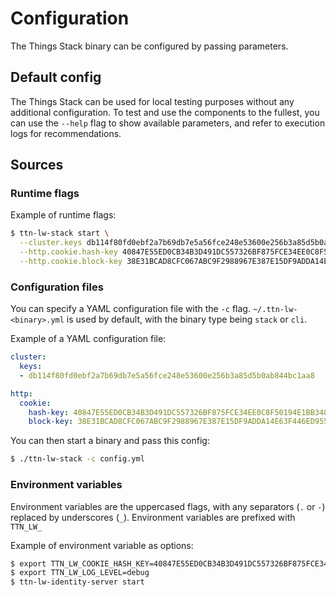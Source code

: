 # Configuration

The Things Stack binary can be configured by passing parameters.

## Default config

The Things Stack can be used for local testing purposes without any additional configuration. To test and use the components to the fullest, you can use the `--help` flag to show available parameters, and refer to execution logs for recommendations.

## Sources

### Runtime flags

Example of runtime flags:

```bash
$ ttn-lw-stack start \
  --cluster.keys db114f80fd0ebf2a7b69db7e5a56fce248e53600e256b3a85d5b0ab844bc1aa8 \
  --http.cookie.hash-key 40847E55ED0CB34B3D491DC557326BF875FCE34EE0C8F50194E1BB3488055FA96D5CC4F3CF6C30C5F4922D8CEB4F72A1FE61317E1A7BC88619617AD6CEA983B3 \
  --http.cookie.block-key 38E31BCAD8CFC067ABC9F2988967E387E15DF9ADDA14E63F446ED955EEEA4637
```

### Configuration files

You can specify a YAML configuration file with the `-c` flag. `~/.ttn-lw-<binary>.yml` is used by default, with the binary type being `stack` or `cli`.

Example of a YAML configuration file:

```yaml
cluster:
  keys:
  - db114f80fd0ebf2a7b69db7e5a56fce248e53600e256b3a85d5b0ab844bc1aa8

http:
  cookie:
    hash-key: 40847E55ED0CB34B3D491DC557326BF875FCE34EE0C8F50194E1BB3488055FA96D5CC4F3CF6C30C5F4922D8CEB4F72A1FE61317E1A7BC88619617AD6CEA983B3
    block-key: 38E31BCAD8CFC067ABC9F2988967E387E15DF9ADDA14E63F446ED955EEEA4637
```

You can then start a binary and pass this config:

```bash
$ ./ttn-lw-stack -c config.yml
```

### Environment variables

Environment variables are the uppercased flags, with any separators (`.` or `-`) replaced by underscores (`_`). Environment variables are prefixed with `TTN_LW_`

Example of environment variable as options:

```bash
$ export TTN_LW_COOKIE_HASH_KEY=40847E55ED0CB34B3D491DC557326BF875FCE34EE0C8F50194E1BB3488055FA96D5CC4F3CF6C30C5F4922D8CEB4F72A1FE61317E1A7BC88619617AD6CEA983B3
$ export TTN_LW_LOG_LEVEL=debug
$ ttn-lw-identity-server start
```
